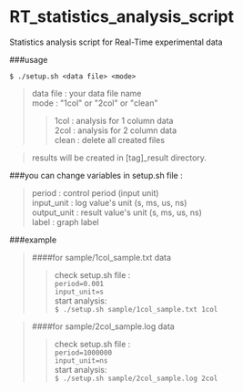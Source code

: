 # RT_statistics_analysis_script
Statistics analysis script for Real-Time experimental data

###usage
>
`
$ ./setup.sh <data file> <mode>
`<br>
>data file : your data file name<br>
>mode : "1col" or "2col" or "clean"<br>
>>1col : analysis for 1 column data<br>
>>2col : analysis for 2 column data<br>
>>clean : delete all created files<br>

>results will be created in [tag]_result directory.<br>

###you can change variables in setup.sh file :
>period : control period (input unit)<br>
>input_unit : log value's unit (s, ms, us, ns)<br>
>output_unit : result value's unit (s, ms, us, ns)<br>
>label : graph label<br>

###example
>####for sample/1col_sample.txt data
>>check setup.sh file :<br>
`
period=0.001
`<br>
`
input_unit=s
`<br>
>>start analysis:<br>
`
$ ./setup.sh sample/1col_sample.txt 1col
`

>####for sample/2col_sample.log data
>>check setup.sh file :<br>
`
period=1000000
`<br>
`
input_unit=ns
`<br>
>>start analysis:<br>
`
$ ./setup.sh sample/2col_sample.log 2col
`<br>
